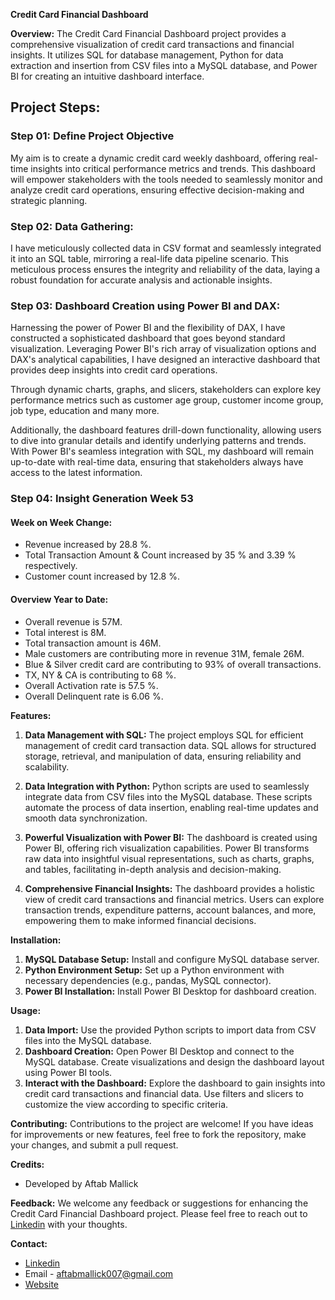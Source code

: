 **Credit Card Financial Dashboard**

**Overview:**
The Credit Card Financial Dashboard project provides a comprehensive visualization of credit card transactions and financial insights. It utilizes SQL for database management, Python for data extraction and insertion from CSV files into a MySQL database, and Power BI for creating an intuitive dashboard interface.

## Project Steps:

### Step 01: Define Project Objective

My aim is to create a dynamic credit card weekly dashboard, offering real-time insights into critical performance metrics and trends. This dashboard will empower stakeholders with the tools needed to seamlessly monitor and analyze credit card operations, ensuring effective decision-making and strategic planning.


### Step 02: Data Gathering:

I have meticulously collected data in CSV format and seamlessly integrated it into an SQL table, mirroring a real-life data pipeline scenario. This meticulous process ensures the integrity and reliability of the data, laying a robust foundation for accurate analysis and actionable insights.


### Step 03: Dashboard Creation using Power BI and DAX:

Harnessing the power of Power BI and the flexibility of DAX, I have constructed a sophisticated dashboard that goes beyond standard visualization. Leveraging Power BI's rich array of visualization options and DAX's analytical capabilities, I have designed an interactive dashboard that provides deep insights into credit card operations.

Through dynamic charts, graphs, and slicers, stakeholders can explore key performance metrics such as customer age group, customer income group, job type, education and many more.

Additionally, the dashboard features drill-down functionality, allowing users to dive into granular details and identify underlying patterns and trends. With Power BI's seamless integration with SQL, my dashboard will remain up-to-date with real-time data, ensuring that stakeholders always have access to the latest information.

### Step 04: Insight Generation Week 53

#### Week on Week Change:
- Revenue increased by 28.8 %.
- Total Transaction Amount & Count increased by 35 % and 3.39 % respectively.
- Customer count increased by 12.8 %.

#### Overview Year to Date:
- Overall revenue is 57M.
- Total interest is 8M.
- Total transaction amount is 46M.
- Male customers are contributing more in revenue 31M, female 26M.
- Blue & Silver credit card are contributing to 93% of overall
transactions.
- TX, NY & CA is contributing to 68 %.
- Overall Activation rate is 57.5 %.
- Overall Delinquent rate is 6.06 %.



**Features:**
1. **Data Management with SQL:** The project employs SQL for efficient management of credit card transaction data. SQL allows for structured storage, retrieval, and manipulation of data, ensuring reliability and scalability.

2. **Data Integration with Python:** Python scripts are used to seamlessly integrate data from CSV files into the MySQL database. These scripts automate the process of data insertion, enabling real-time updates and smooth data synchronization.

3. **Powerful Visualization with Power BI:** The dashboard is created using Power BI, offering rich visualization capabilities. Power BI transforms raw data into insightful visual representations, such as charts, graphs, and tables, facilitating in-depth analysis and decision-making.

4. **Comprehensive Financial Insights:** The dashboard provides a holistic view of credit card transactions and financial metrics. Users can explore transaction trends, expenditure patterns, account balances, and more, empowering them to make informed financial decisions.

**Installation:**
1. **MySQL Database Setup:** Install and configure MySQL database server.
2. **Python Environment Setup:** Set up a Python environment with necessary dependencies (e.g., pandas, MySQL connector).
3. **Power BI Installation:** Install Power BI Desktop for dashboard creation.

**Usage:**
1. **Data Import:** Use the provided Python scripts to import data from CSV files into the MySQL database.
2. **Dashboard Creation:** Open Power BI Desktop and connect to the MySQL database. Create visualizations and design the dashboard layout using Power BI tools.
3. **Interact with the Dashboard:** Explore the dashboard to gain insights into credit card transactions and financial data. Use filters and slicers to customize the view according to specific criteria.

**Contributing:**
Contributions to the project are welcome! If you have ideas for improvements or new features, feel free to fork the repository, make your changes, and submit a pull request.


**Credits:**
- Developed by Aftab Mallick


**Feedback:**
We welcome any feedback or suggestions for enhancing the Credit Card Financial Dashboard project. Please feel free to reach out to [Linkedin](https://www.linkedin.com/in/aftab-mallick/) with your thoughts.

**Contact:**
- [Linkedin](https://www.linkedin.com/in/aftab-mallick/)
- Email - aftabmallick007@gmail.com
- [Website](https://aftabmallick.github.io/ml_portfolio/)